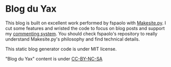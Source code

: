 # Blog du Yax

This blog is built on excellent work performed by fspaolo with [Makesite.py](https://github.com/fspaolo/makesite). 
I cut some features and wristed the code to focus on blog posts and support my [commenting system](https://github.com/kianby/stacosys). You should check fspaolo's repository to really understand Makesite.py's philosophy and find technical details.   

This static blog generator code is under MIT license.

"Blog du Yax" content is under [CC-BY-NC-SA](https://creativecommons.org/licenses/by-nc-sa/3.0)

